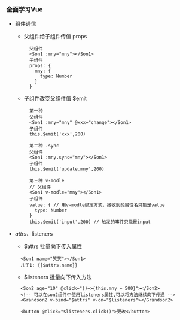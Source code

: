 ### 全面学习Vue

- 组件通信
  - 父组件给子组件传值 props
  
    ```
      父组件
      <Son1 :mny="mny"></Son1>
      子组件
      props: {
        mny: {
          type: Number
        }
      }
    ```
    
  - 子组件改变父组件值 $emit  

    ```
      第一种
      父组件
      <Son1 :mny="mny" @xxx="change"></Son1>
      子组件
      this.$emit('xxx',200)

      第二种 .sync
      父组件
      <Son1 :mny.sync="mny"></Son1>
      子组件
      this.$emit('update.mny',200)

      第三种 v-modle
      // 父组件
      <Son1 v-modle="mny"></Son1>
      子组件
      value: { // 用v-modle绑定方式，接收到的属性名只能是value
        type: Number
      }
      this.$emit('input',200) // 触发的事件只能是input
    ```

- $attrs、$listeners
  - $attrs 批量向下传入属性

  ```
    <Son1 name="笑笑"></Son1>
    儿子1: {{$attrs.name}}
  ```

   - $listeners 批量向下传入方法

  ```
    <Son2 age="10" @click="()=>{this.mny = 500}"></Son2>
    <!-- 可以在son2组件中使用listeners属性,可以将方法继续向下传递 -->
    <Grandson2 v-bind="$attrs" v-on="$listeners"></Grandson2>

    <button @click="$listeners.click()">更改</button>
  ```